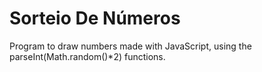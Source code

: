# Sorteio De Números

Program to draw numbers made with JavaScript, using the parseInt(Math.random()*2) functions.
